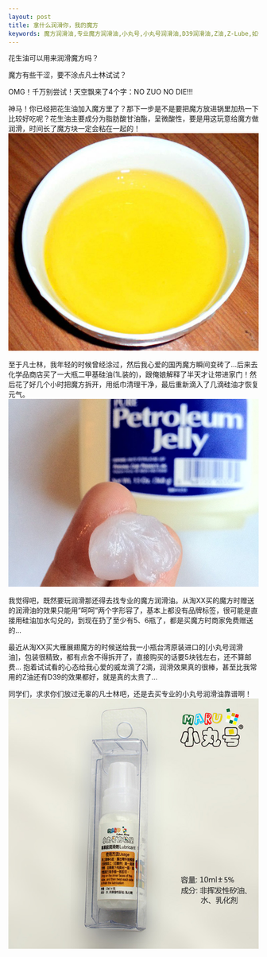 ```yaml
---
layout: post
title: 拿什么润滑你，我的魔方
keywords: 魔方润滑油,专业魔方润滑油,小丸号,小丸号润滑油,D39润滑油,Z油,Z-Lube,如何润滑魔方,大雁展翅三阶魔方
---
```


花生油可以用来润滑魔方吗？

魔方有些干涩，要不涂点凡士林试试？

OMG！千万别尝试！天空飘来了4个字：NO ZUO NO DIE!!!

神马！你已经把花生油加入魔方里了？那下一步是不是要把魔方放进锅里加热一下比较好吃呢？花生油主要成分为脂肪酸甘油酯，呈微酸性，要是用这玩意给魔方做润滑，时间长了魔方块一定会粘在一起的！
[![花生油能用来润滑魔方吗](/resource/images/best_lube/花生油能用来润滑魔方吗.jpg "花生油能用来润滑魔方吗")](http://zhidao.baidu.com/link?url=MSoz0PDckSiOn6MEalK7WtkVGtDfJsW2zX_ladWqw8jRGn94rI57gu98uIgJWMx8_YSxAQHomVc5eQbXAA30wq)

至于凡士林，我年轻的时候曾经涂过，然后我心爱的国丙魔方瞬间变砖了...后来去化学品商店买了一大瓶二甲基硅油(1L装的)，跟俺娘解释了半天才让带进家门！然后花了好几个小时把魔方拆开，用纸巾清理干净，最后重新滴入了几滴硅油才恢复元气。
[![凡士林能用来润滑魔方吗](/resource/images/best_lube/凡士林能用来润滑魔方吗.jpg "凡士林能用来润滑魔方吗")](http://zhidao.baidu.com/link?url=Jr3NLrZVcSY92LL52Va1D58aEETaWtT6VhEz4QnmYOvEIOf0sc-cTsFoKzhs-IVYlNaMg_v7tSlZGL1LlPrUdmoMqa9LDlPc1Iw-fZdQCAq)

我觉得吧，既然要玩润滑那还得去找专业的魔方润滑油。从淘XX买的魔方时赠送的润滑油的效果只能用”呵呵”两个字形容了，基本上都没有品牌标签，很可能是直接用硅油加水勾兑的，到现在扔了至少有5、6瓶了，都是买魔方时商家免费赠送的...

最近从淘XX买大雁展翅魔方的时候送给我一小瓶台湾原装进口的[小丸号润滑油]，包装很精致，都有点舍不得拆开了，直接购买的话要5块钱左右，还不算邮费... 抱着试试看的心态给我心爱的威龙滴了2滴，润滑效果真的很棒，甚至比我常用的Z油还有D39的效果都好，就是真的太贵了...

同学们，求求你们放过无辜的凡士林吧，还是去买专业的小丸号润滑油靠谱啊！
[![小丸号魔方专用润滑油](/resource/images/best_lube/小丸号魔方专用润滑油.jpg "小丸号魔方专用润滑油")](http://item.taobao.com/item.htm?id=42375438996&spm=lbiMF0000.BJVawj)

